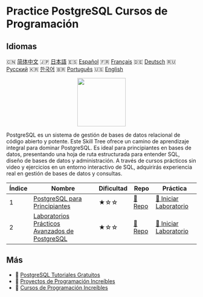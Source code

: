 # Practice PostgreSQL Cursos de Programación

## Idiomas

🇨🇳 [简体中文](README_zh.md) 🇯🇵 [日本語](README_ja.md) 🇪🇸 [Español](README_es.md) 🇫🇷 [Français](README_fr.md) 🇩🇪 [Deutsch](README_de.md) 🇷🇺 [Русский](README_ru.md) 🇰🇷 [한국어](README_ko.md) 🇧🇷 [Português](README_pt.md) 🇺🇸 [English](README.md) 

<div align="center">
<img width="128px" src="https://file.labex.io/path/9xEeZgWSNpHA.png">
</div>

PostgreSQL es un sistema de gestión de bases de datos relacional de código abierto y potente. Este Skill Tree ofrece un camino de aprendizaje integral para dominar PostgreSQL. Es ideal para principiantes en bases de datos, presentando una hoja de ruta estructurada para entender SQL, diseño de bases de datos y administración. A través de cursos prácticos sin video y ejercicios en un entorno interactivo de SQL, adquirirás experiencia real en gestión de bases de datos y consultas.

|   Índice | Nombre                                                                                                           | Dificultad   | Repo                                                                        | Práctica                                                                                 |
|----------|------------------------------------------------------------------------------------------------------------------|--------------|-----------------------------------------------------------------------------|------------------------------------------------------------------------------------------|
|        1 | [PostgreSQL para Principiantes](https://labex.io/es/courses/postgresql-for-beginners)                            | ★☆☆          | [🔗 Repo](https://github.com/labex-labs/postgresql-for-beginners)           | [🚀 Iniciar Laboratorio](https://labex.io/es/courses/postgresql-for-beginners)           |
|        2 | [Laboratorios Prácticos Avanzados de PostgreSQL](https://labex.io/es/courses/advanced-postgresql-practical-labs) | ★☆☆          | [🔗 Repo](https://github.com/labex-labs/advanced-postgresql-practical-labs) | [🚀 Iniciar Laboratorio](https://labex.io/es/courses/advanced-postgresql-practical-labs) |

## Más

- 🔗 [PostgreSQL Tutoriales Gratuitos](https://github.com/labex-labs/postgresql-free-tutorials)
- 🔗 [Proyectos de Programación Increíbles](https://github.com/labex-labs/awesome-programming-projects)
- 🔗 [Cursos de Programación Increíbles](https://github.com/labex-labs/awesome-programming-courses)

